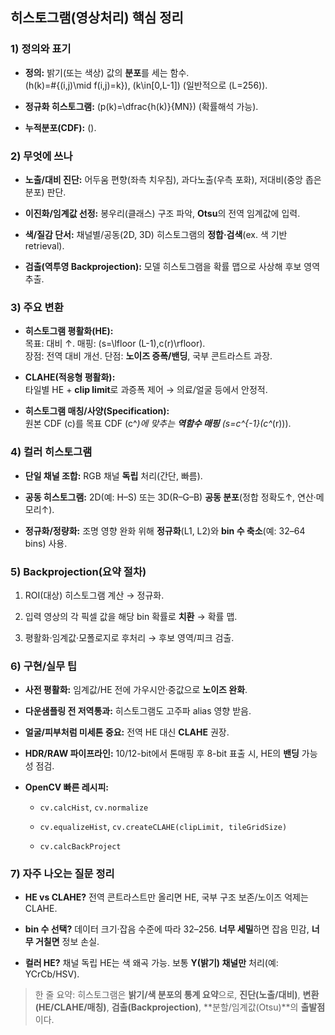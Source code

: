 ## 히스토그램(영상처리) 핵심 정리

### 1) 정의와 표기

- **정의:** 밝기(또는 색상) 값의 **분포**를 세는 함수.  
    (h(k)=#{(i,j)\mid f(i,j)=k}), (k\in[0,L-1]) (일반적으로 (L=256)).
    
- **정규화 히스토그램:** (p(k)=\dfrac{h(k)}{MN}) (확률해석 가능).
    
- **누적분포(CDF):** ().
    

### 2) 무엇에 쓰나

- **노출/대비 진단:** 어두움 편향(좌측 치우침), 과다노출(우측 포화), 저대비(중앙 좁은 분포) 판단.
    
- **이진화/임계값 선정:** 봉우리(클래스) 구조 파악, **Otsu**의 전역 임계값에 입력.
    
- **색/질감 단서:** 채널별/공동(2D, 3D) 히스토그램의 **정합·검색**(ex. 색 기반 retrieval).
    
- **검출(역투영 Backprojection):** 모델 히스토그램을 확률 맵으로 사상해 후보 영역 추출.
    

### 3) 주요 변환

- **히스토그램 평활화(HE):**  
    목표: 대비 ↑. 매핑: (s=\lfloor (L-1),c(r)\rfloor).  
    장점: 전역 대비 개선. 단점: **노이즈 증폭/밴딩**, 국부 콘트라스트 과장.
    
- **CLAHE(적응형 평활화):**  
    타일별 HE + **clip limit**로 과증폭 제어 → 의료/얼굴 등에서 안정적.
    
- **히스토그램 매칭/사양(Specification):**  
    원본 CDF (c)를 목표 CDF (c^*)에 맞추는 **역함수 매핑** (s=c^{-1}(c^*(r))).
    

### 4) 컬러 히스토그램

- **단일 채널 조합:** RGB 채널 **독립** 처리(간단, 빠름).
    
- **공동 히스토그램:** 2D(예: H–S) 또는 3D(R–G–B) **공동 분포**(정합 정확도↑, 연산·메모리↑).
    
- **정규화/정량화:** 조명 영향 완화 위해 **정규화**(L1, L2)와 **bin 수 축소**(예: 32–64 bins) 사용.
    

### 5) Backprojection(요약 절차)

1. ROI(대상) 히스토그램 계산 → 정규화.
    
2. 입력 영상의 각 픽셀 값을 해당 bin 확률로 **치환** → 확률 맵.
    
3. 평활화·임계값·모폴로지로 후처리 → 후보 영역/피크 검출.
    

### 6) 구현/실무 팁

- **사전 평활화:** 임계값/HE 전에 가우시안·중값으로 **노이즈 완화**.
    
- **다운샘플링 전 저역통과:** 히스토그램도 고주파 alias 영향 받음.
    
- **얼굴/피부처럼 미세톤 중요:** 전역 HE 대신 **CLAHE** 권장.
    
- **HDR/RAW 파이프라인:** 10/12-bit에서 톤매핑 후 8-bit 표출 시, HE의 **밴딩** 가능성 점검.
    
- **OpenCV 빠른 레시피:**
    
    - `cv.calcHist`, `cv.normalize`
        
    - `cv.equalizeHist`, `cv.createCLAHE(clipLimit, tileGridSize)`
        
    - `cv.calcBackProject`
        

### 7) 자주 나오는 질문 정리

- **HE vs CLAHE?** 전역 콘트라스트만 올리면 HE, 국부 구조 보존/노이즈 억제는 CLAHE.
    
- **bin 수 선택?** 데이터 크기·잡음 수준에 따라 32–256. **너무 세밀**하면 잡음 민감, **너무 거칠면** 정보 손실.
    
- **컬러 HE?** 채널 독립 HE는 색 왜곡 가능. 보통 **Y(밝기) 채널만** 처리(예: YCrCb/HSV).
    

> 한 줄 요약: 히스토그램은 **밝기/색 분포의 통계 요약**으로, **진단(노출/대비)**, **변환(HE/CLAHE/매칭)**, **검출(Backprojection)**, **분할/임계값(Otsu)**의 **출발점**이다.